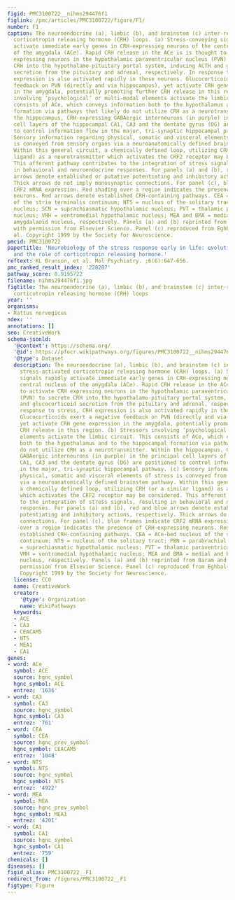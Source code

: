 ```yaml
---
figid: PMC3100722__nihms294476f1
figlink: /pmc/articles/PMC3100722/figure/F1/
number: F1
caption: The neuroendocrine (a), limbic (b), and brainstem (c) inter-related, stress-activated
  corticotropin releasing hormone (CRH) loops. (a) Stress-conveying signals rapidly
  activate immediate early genes in CRH-expressing neurons of the central nucleus
  of the amygdala (ACe). Rapid CRH release in the ACe is is thought to activate CRH
  expressing neurons in the hypothalamic paraventricular nucleus (PVN) to secrete
  CRH into the hypothalamo-pituitary portal system, inducing ACTH and glucocorticoid
  secretion from the pituitary and adrenal, respectively. In response to stress, CRH
  expression is also activated rapidly in these neurons. Glucocorticoids exert a negative
  feedback on PVN (directly and via hippocampus), yet activate CRH gene expression
  in the amygdala, potentially promoting further CRH release in this region. (b) Stressors
  involving ‘psychological’ or multi-modal elements activate the limbic circuit. This
  consists of ACe, which conveys information both to the hypothalamus and to the hippocampal
  formation via pathways that likely do not utilize CRH as a neurotransmitter. Within
  the hippocampus, CRH-expressing GABAergic interneurons (in purple) in the principal
  cell layers of the hippocampal CA1, CA3 and the dentate gyrus (DG) are positioned
  to control information flow in the major, tri-synaptic hippocampal pathway. (c)
  Sensory information regarding physical, somatic and visceral elements of stress
  is conveyed from sensory organs via a neuroanatomically defined brainstem pathway.
  Within this general circuit, a chemically defined loop, utilizing CRH (or a similar
  ligand) as a neurotransmitter which activates the CRF2 receptor may be considered.
  This afferent pathway contributes to the integration of stress signals, resulting
  in behavioral and neuroendocrine responses. For panels (a) and (b), red and blue
  arrows denote established or putative potentiating and inhibitory actions, respectively.
  Thick arrows do not imply monosynaptic connections. For panel (c), blue frames indicate
  CRF2 mRNA expression. Red shading over a region indicates the presence of CRH-expressing
  neurons. Red arrows denote established CRH-containing pathways. CEA = ACe-bed nucleus
  of the stria terminalis continuum; NTS = nucleus of the solitary tract; PBN = parabrachial
  nucleus; SCN = suprachiasmatic hypothalamic nucleus; PVT = thalamic paraventricular
  nucleus; VMH = ventromedial hypothalamic nucleus; MEA and BMA = medial and basomedial
  amygdalaoid nucleus, respectively. Panels (a) and (b) reprinted from Baram and Hatalski
  with permission from Elsevier Science. Panel (c) reproduced from Eghbal-Ahmadi et
  al. Copyright 1999 by the Society for Neuroscience.
pmcid: PMC3100722
papertitle: 'Neurobiology of the stress response early in life: evolution of a concept
  and the role of corticotropin releasing hormone.'
reftext: KL Brunson, et al. Mol Psychiatry. ;6(6):647-656.
pmc_ranked_result_index: '228287'
pathway_score: 0.9195722
filename: nihms294476f1.jpg
figtitle: The neuroendocrine (a), limbic (b), and brainstem (c) inter-related, stress-activated
  corticotropin releasing hormone (CRH) loops
year: ''
organisms:
- Rattus norvegicus
ndex: ''
annotations: []
seo: CreativeWork
schema-jsonld:
  '@context': https://schema.org/
  '@id': https://pfocr.wikipathways.org/figures/PMC3100722__nihms294476f1.html
  '@type': Dataset
  description: The neuroendocrine (a), limbic (b), and brainstem (c) inter-related,
    stress-activated corticotropin releasing hormone (CRH) loops. (a) Stress-conveying
    signals rapidly activate immediate early genes in CRH-expressing neurons of the
    central nucleus of the amygdala (ACe). Rapid CRH release in the ACe is is thought
    to activate CRH expressing neurons in the hypothalamic paraventricular nucleus
    (PVN) to secrete CRH into the hypothalamo-pituitary portal system, inducing ACTH
    and glucocorticoid secretion from the pituitary and adrenal, respectively. In
    response to stress, CRH expression is also activated rapidly in these neurons.
    Glucocorticoids exert a negative feedback on PVN (directly and via hippocampus),
    yet activate CRH gene expression in the amygdala, potentially promoting further
    CRH release in this region. (b) Stressors involving ‘psychological’ or multi-modal
    elements activate the limbic circuit. This consists of ACe, which conveys information
    both to the hypothalamus and to the hippocampal formation via pathways that likely
    do not utilize CRH as a neurotransmitter. Within the hippocampus, CRH-expressing
    GABAergic interneurons (in purple) in the principal cell layers of the hippocampal
    CA1, CA3 and the dentate gyrus (DG) are positioned to control information flow
    in the major, tri-synaptic hippocampal pathway. (c) Sensory information regarding
    physical, somatic and visceral elements of stress is conveyed from sensory organs
    via a neuroanatomically defined brainstem pathway. Within this general circuit,
    a chemically defined loop, utilizing CRH (or a similar ligand) as a neurotransmitter
    which activates the CRF2 receptor may be considered. This afferent pathway contributes
    to the integration of stress signals, resulting in behavioral and neuroendocrine
    responses. For panels (a) and (b), red and blue arrows denote established or putative
    potentiating and inhibitory actions, respectively. Thick arrows do not imply monosynaptic
    connections. For panel (c), blue frames indicate CRF2 mRNA expression. Red shading
    over a region indicates the presence of CRH-expressing neurons. Red arrows denote
    established CRH-containing pathways. CEA = ACe-bed nucleus of the stria terminalis
    continuum; NTS = nucleus of the solitary tract; PBN = parabrachial nucleus; SCN
    = suprachiasmatic hypothalamic nucleus; PVT = thalamic paraventricular nucleus;
    VMH = ventromedial hypothalamic nucleus; MEA and BMA = medial and basomedial amygdalaoid
    nucleus, respectively. Panels (a) and (b) reprinted from Baram and Hatalski with
    permission from Elsevier Science. Panel (c) reproduced from Eghbal-Ahmadi et al.
    Copyright 1999 by the Society for Neuroscience.
  license: CC0
  name: CreativeWork
  creator:
    '@type': Organization
    name: WikiPathways
  keywords:
  - ACE
  - CA3
  - CEACAM5
  - NTS
  - MEA1
  - CA1
genes:
- word: ACe
  symbol: ACE
  source: hgnc_symbol
  hgnc_symbol: ACE
  entrez: '1636'
- word: CA3
  symbol: CA3
  source: hgnc_symbol
  hgnc_symbol: CA3
  entrez: '761'
- word: CEA
  symbol: CEA
  source: hgnc_prev_symbol
  hgnc_symbol: CEACAM5
  entrez: '1048'
- word: NTS
  symbol: NTS
  source: hgnc_symbol
  hgnc_symbol: NTS
  entrez: '4922'
- word: MEA
  symbol: MEA
  source: hgnc_prev_symbol
  hgnc_symbol: MEA1
  entrez: '4201'
- word: CA1
  symbol: CA1
  source: hgnc_symbol
  hgnc_symbol: CA1
  entrez: '759'
chemicals: []
diseases: []
figid_alias: PMC3100722__F1
redirect_from: /figures/PMC3100722__F1
figtype: Figure
---
```

